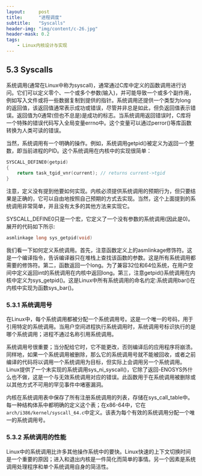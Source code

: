 ```yaml
---
layout:     post
title:      "进程调度"
subtitle:   "Syscalls"
header-img: "img/content/c-26.jpg"
header-mask: 0.2
tags:
    - Linux内核设计与实现
---
```




## 5.3 Syscalls

​		系统调用(通常在Linux中称为syscall)，通常通过C库中定义的函数调用进行访问。它们可以定义零个、一个或多个参数(输入)，并可能导致一个或多个副作用，例如写入文件或将一些数据复制到提供的指针。系统调用还提供一个类型为long的返回值，该返回值通常表示成功或错误，尽管并非总是如此，但负返回值表示错误。返回值为0通常(但也不总是)是成功的标志。当系统调用返回错误时，C库将一个特殊的错误代码写入全局变量errno中。这个变量可以通过perror()等库函数转换为人类可读的错误。

​		当然，系统调用有一个明确的操作。例如，系统调用getpid()被定义为返回一个整数，即当前进程的PID。这个系统调用在内核中的实现很简单：

```c
SYSCALL_DEFINE0(getpid) 
{
	return task_tgid_vnr(current); // returns current->tgid 
}
```

​		注意，定义没有提到他要如何实现。内核必须提供系统调用的预期行为，但只要结果是正确的，它可以自由地按照自己预期的方式去实现。当然，这个上面提到的系统调用非常简单，并且没有太多的其他方法来实现它。

​		SYSCALL_DEFINE0只是一个宏，它定义了一个没有参数的系统调用(因此是0)。展开的代码如下所示:

```c
asmlinkage long sys_getpid(void)
```

​		我们看一下如何定义系统调用。首先，注意函数定义上的asmlinkage修饰符。这是一个编译指令，告诉编译器只在堆栈上查找该函数的参数。这是所有系统调用都需要的修饰符。第二，函数返回一个long。为了兼容32位和64位系统，在用户空间中定义返回int的系统调用在内核中返回long。第三，注意getpid()系统调用在内核中定义为sys_getpid()。这是Linux中所有系统调用的命名约定:系统调用bar()在内核中实现为函数sys_bar()。



### 5.3.1 系统调用号

​		在Linux中，每个系统调用都被分配一个系统调用号。这是一个唯一的号码，用于引用特定的系统调用。当用户空间进程执行系统调用时，系统调用号标识执行的是哪个系统调用；进程不通过名称引用系统调用。

​		系统调用号很重要；当分配给它时，它不能更改，否则编译后的应用程序将崩溃。同样地，如果一个系统调用被删除，那么它的系统调用号就不能被回收，或者之前编译的代码将以调用一个系统调用为目标，但实际上会调用另一个系统调用。Linux提供了一个未实现的系统调用sys_ni_syscall()，它除了返回-ENOSYS外什么也不做，这是一个与无效系统调用对应的错误。此函数用于在系统调用被删除或以其他方式不可用的罕见事件中堵塞漏洞。

​		内核在系统调用表中保存了所有注册系统调用的列表，存储在sys_call_table中。每一种结构体系中都明确的定义这个表；在x86-64中，它在`arch/i386/kernel/syscall_64.c`中定义。该表为每个有效的系统调用分配一个唯一的系统调用号。

### 5.3.2 系统调用的性能

​		Linux中的系统调用比许多其他操作系统中的要快。Linux快速的上下文切换时间是一个重要的原因；进入和退出内核是一件简化而简单的事情。另一个因素是系统调用处理程序和单个系统调用自身的简洁性。
